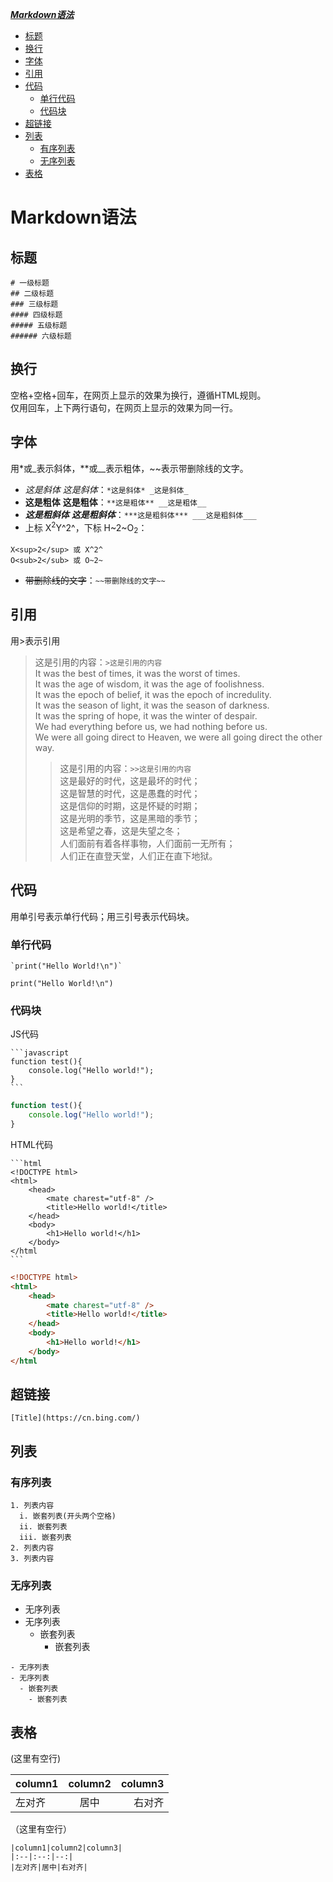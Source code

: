 ***[Markdown语法](https://github.com/Leanna-Lee/MyNotes#markdown%E8%AF%AD%E6%B3%95)***  
- [标题](https://github.com/Leanna-Lee/MyNotes#%E6%A0%87%E9%A2%98)  
- [换行](https://github.com/Leanna-Lee/MyNotes#%E6%8D%A2%E8%A1%8C)  
- [字体](https://github.com/Leanna-Lee/MyNotes#%E5%AD%97%E4%BD%93)  
- [引用](https://github.com/Leanna-Lee/MyNotes#%E5%BC%95%E7%94%A8)  
- [代码](https://github.com/Leanna-Lee/MyNotes#%E4%BB%A3%E7%A0%81)  
  - [单行代码](https://github.com/Leanna-Lee/MyNotes#%E5%8D%95%E8%A1%8C%E4%BB%A3%E7%A0%81)
  - [代码块](https://github.com/Leanna-Lee/MyNotes#%E4%BB%A3%E7%A0%81%E5%9D%97)
- [超链接](https://github.com/Leanna-Lee/MyNotes#%E8%B6%85%E9%93%BE%E6%8E%A5)
- [列表]()  
  - [有序列表]()  
  - [无序列表]() 
- [表格](https://github.com/Leanna-Lee/MyNotes/blob/master/README.md#%E8%A1%A8%E6%A0%BC)
# Markdown语法
## 标题
```
# 一级标题
## 二级标题
### 三级标题
#### 四级标题
##### 五级标题
###### 六级标题
```  
## 换行
空格+空格+回车，在网页上显示的效果为换行，遵循HTML规则。  
仅用回车，上下两行语句，在网页上显示的效果为同一行。
## 字体
用*或_表示斜体，**或__表示粗体，~~表示带删除线的文字。
- *这是斜体* _这是斜体_：`*这是斜体* _这是斜体_`  
- **这是粗体** __这是粗体__：`**这是粗体** __这是粗体__`  
- ***这是粗斜体*** ___这是粗斜体___：`***这是粗斜体*** ___这是粗斜体___`  
- 上标 X<sup>2</sup>Y^2^，下标 H~2~O<sub>2</sub>：  
```
X<sup>2</sup> 或 X^2^
O<sub>2</sub> 或 O~2~
```
- ~~带删除线的文字~~：`~~带删除线的文字~~`
## 引用
用>表示引用
>这是引用的内容：`>这是引用的内容`  
It was the best of times, it was the worst of times.  
It was the age of wisdom, it was the age of foolishness.  
It was the epoch of belief, it was the epoch of incredulity.  
It was the season of light, it was the season of darkness.  
It was the spring of hope, it was the winter of despair.   
We had everything before us, we had nothing before us.  
We were all going direct to Heaven, we were all going direct the other way.  
>>这是引用的内容：`>>这是引用的内容`  
这是最好的时代，这是最坏的时代；  
这是智慧的时代，这是愚蠢的时代；  
这是信仰的时期，这是怀疑的时期；  
这是光明的季节，这是黑暗的季节；  
这是希望之春，这是失望之冬；  
人们面前有着各样事物，人们面前一无所有；  
人们正在直登天堂，人们正在直下地狱。
## 代码
用单引号表示单行代码；用三引号表示代码块。
### 单行代码
```
`print("Hello World!\n")`
```
`print("Hello World!\n")`
### 代码块   
JS代码
````
```javascript
function test(){
    console.log("Hello world!");
}
```
````
```javascript
function test(){
    console.log("Hello world!");
}
```
HTML代码
````
```html
<!DOCTYPE html>
<html>
    <head>
        <mate charest="utf-8" />
        <title>Hello world!</title>
    </head>
    <body>
        <h1>Hello world!</h1>
    </body>
</html
```
````
```html
<!DOCTYPE html>
<html>
    <head>
        <mate charest="utf-8" />
        <title>Hello world!</title>
    </head>
    <body>
        <h1>Hello world!</h1>
    </body>
</html
```
## 超链接  
```
[Title](https://cn.bing.com/)
```
## 列表  
### 有序列表  
```
1. 列表内容  
  i. 嵌套列表(开头两个空格)  
  ii. 嵌套列表  
  iii. 嵌套列表
2. 列表内容
3. 列表内容
```
### 无序列表  
- 无序列表
- 无序列表
  - 嵌套列表
    - 嵌套列表
```
- 无序列表
- 无序列表
  - 嵌套列表
    - 嵌套列表
```
  
## 表格  
(这里有空行)  

|column1|column2|column3|
|:--|:--:|--:|
|左对齐|居中|右对齐|  

（这里有空行）
```
|column1|column2|column3|
|:--|:--:|--:|
|左对齐|居中|右对齐|
```


